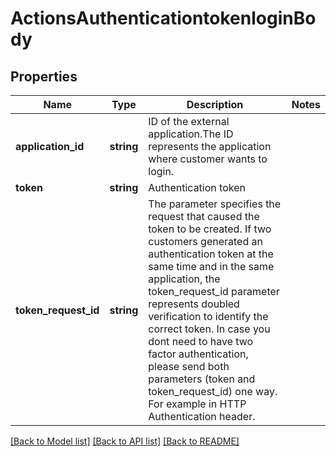 # ActionsAuthenticationtokenloginBody

## Properties
Name | Type | Description | Notes
------------ | ------------- | ------------- | -------------
**application_id** | **string** | ID of the external application.The ID represents the application where customer wants to login. | 
**token** | **string** | Authentication token | 
**token_request_id** | **string** | The parameter specifies the request that caused the token to be created. If two customers generated an authentication token at the same time and in the same application, the token_request_id parameter represents doubled verification to identify the correct token. In case you dont need to have two factor authentication, please send both parameters (token and token_request_id) one way. For example in HTTP Authentication header. | 

[[Back to Model list]](../../README.md#documentation-for-models) [[Back to API list]](../../README.md#documentation-for-api-endpoints) [[Back to README]](../../README.md)

